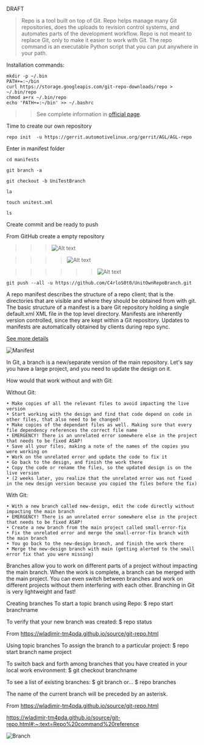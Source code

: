 DRAFT

> Repo is a tool built on top of Git. Repo helps manage many Git repositories, does the uploads to revision control systems, and automates parts of the development workflow. Repo is not meant to replace Git, only to make it easier to work with Git. The repo command is an executable Python script that you can put anywhere in your path.


Installation commands: 
```
mkdir -p ~/.bin
PATH+=:~/bin
curl https://storage.googleapis.com/git-repo-downloads/repo > ~/.bin/repo
chmod a+rx ~/.bin/repo
echo 'PATH+=:~/bin' >> ~/.bashrc
```

>> See complete information in [official page](https://android.googlesource.com/tools/repo). 


Time to create our own repository 

```repo init  -u https://gerrit.automotivelinux.org/gerrit/AGL/AGL-repo```

Enter in manifest folder

```
cd manifests

git branch -a

git checkout -b UniTestBranch

la

touch unitest.xml

ls
```

Create commit and be ready to push
	
From GitHub create a empty repository 

>>> ![Alt text](./media/image.png)
	
	
>>>> ![Alt text](./media/image-1.png)
	


>>>>>> ![Alt text](./media/image-2.png)


```	
git push --all -u https://github.com/C4rloS0t0/UnitOwnRepoBranch.git
```

A repo manifest describes the structure of a repo client; that is the directories that are visible and where they should be obtained from with git.
The basic structure of a manifest is a bare Git repository holding a single default.xml XML file in the top level directory.
Manifests are inherently version controlled, since they are kept within a Git repository. Updates to manifests are automatically obtained by clients during repo sync.

[See more details](https://gerrit.googlesource.com/git-repo/+/master/docs/manifest-format.md)

![Manifest](./media/image-3.png)


In Git, a branch is a new/separate version of the main repository.
Let's say you have a large project, and you need to update the design on it.

How would that work without and with Git:

Without Git:

	• Make copies of all the relevant files to avoid impacting the live version
	• Start working with the design and find that code depend on code in other files, that also need to be changed!
	• Make copies of the dependant files as well. Making sure that every file dependency references the correct file name
	• EMERGENCY! There is an unrelated error somewhere else in the project that needs to be fixed ASAP!
	• Save all your files, making a note of the names of the copies you were working on
	• Work on the unrelated error and update the code to fix it
	• Go back to the design, and finish the work there
	• Copy the code or rename the files, so the updated design is on the live version
	• (2 weeks later, you realize that the unrelated error was not fixed in the new design version because you copied the files before the fix)
	
With Git:

	• With a new branch called new-design, edit the code directly without impacting the main branch
	• EMERGENCY! There is an unrelated error somewhere else in the project that needs to be fixed ASAP!
	• Create a new branch from the main project called small-error-fix
	• Fix the unrelated error and merge the small-error-fix branch with the main branch
	• You go back to the new-design branch, and finish the work there
	• Merge the new-design branch with main (getting alerted to the small error fix that you were missing)
Branches allow you to work on different parts of a project without impacting the main branch.
When the work is complete, a branch can be merged with the main project.
You can even switch between branches and work on different projects without them interfering with each other.
Branching in Git is very lightweight and fast!

Creating branches
To start a topic branch using Repo:
$ repo start branchname

To verify that your new branch was created:
$ repo status

From <https://wladimir-tm4pda.github.io/source/git-repo.html> 


Using topic branches
To assign the branch to a particular project:
$ repo start branch name project

To switch back and forth among branches that you have created in your local work environment:
$ git checkout branchname

To see a list of existing branches:
$ git branch
or...
$ repo branches

The name of the current branch will be preceded by an asterisk.

From <https://wladimir-tm4pda.github.io/source/git-repo.html> 


https://wladimir-tm4pda.github.io/source/git-repo.html#:~:text=Repo%20command%20reference


![Branch](./media/image-4.png)

